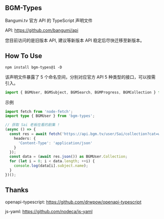 ## BGM-Types

Bangumi.tv 官方 API 的 TypeScript 声明文件

API: https://github.com/bangumi/api

您目前访问的是旧版本 API, 建议等新版本 API 稳定后尽快迁移至新版本。

## How To Use

```shell
npm install bgm-types@1 -D
```

该声明文件暴露了 5 个命名空间，分别对应官方 API 5 种类型的接口，可以按需引入。

```javascript
import { BGMUser, BGMSubject, BGMSearch, BGMProgress, BGMCollection } from 'bgm-types';
```

示例

```typescript
import fetch from 'node-fetch';
import type { BGMUser } from 'bgm-types';

// 获取 Sai 老板在看的剧集 !
(async () => {
  const res = await fetch('https://api.bgm.tv/user/Sai/collection?cat=watching', {
    headers: {
      'Content-Type': 'application/json'
    }
  });
  const data = (await res.json()) as BGMUser.Collection;
  for (let i = 0; i < data.length; ++i) {
    console.log(data[i].subject.name);
  }
})();
```

## Thanks

openapi-typescript: https://github.com/drwpow/openapi-typescript

js-yaml: https://github.com/nodeca/js-yaml